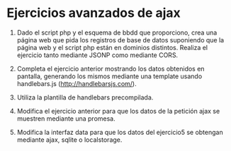 
# Ejercicios avanzados de ajax


1. Dado el script php y el esquema de bbdd que proporciono, crea una página web que pida los registros de base de datos suponiendo que la página web y el script php están en dominios distintos. Realiza el ejercicio tanto mediante JSONP como mediante CORS.

2. Completa el ejercicio anterior mostrando los datos obtenidos en pantalla, generando los mismos mediante una template usando handlebars.js (http://handlebarsjs.com/).

3. Utiliza la plantilla de handlebars precompilada.

4. Modifica el ejercicio anterior para que los datos de la petición ajax se muestren mediante una promesa.

5. Modifica la interfaz data para que los datos del ejercicio5 se obtengan mediante ajax, sqlite o localstorage.